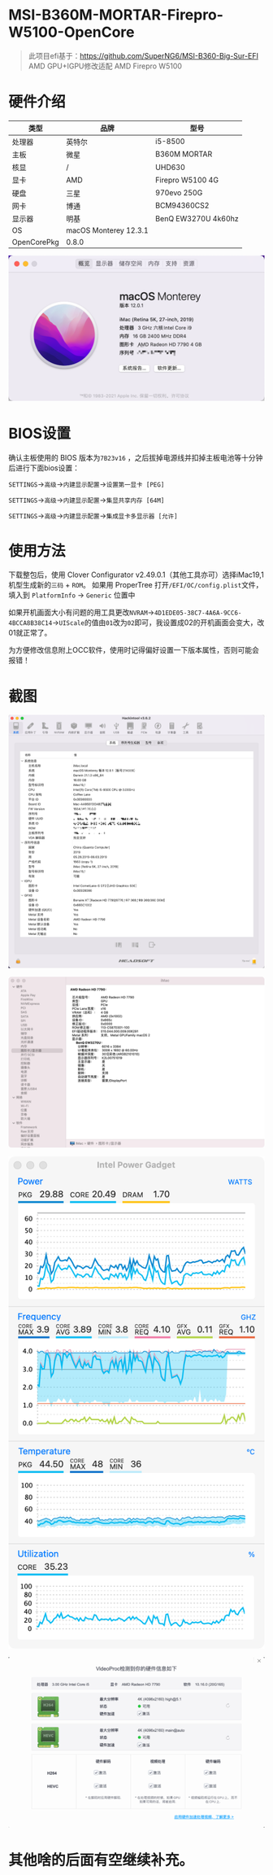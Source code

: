 # MSI-B360M-MORTAR-Firepro-W5100-OpenCore


> 此项目efi基于：https://github.com/SuperNG6/MSI-B360-Big-Sur-EFI  AMD GPU+IGPU修改适配 AMD Firepro W5100 



# 硬件介绍
| 类型 | 品牌 | 型号 |
|-----|-----|-----|
| 处理器 | 英特尔| i5-8500 
| 主板 | 微星 | B360M MORTAR |
| 核显 | / | UHD630 |
| 显卡 | AMD | Firepro W5100 4G |
| 硬盘 | 三星 | 970evo 250G |
| 网卡 | 博通 | BCM94360CS2 |
| 显示器 |明基 | BenQ EW3270U 4k60hz 	|
| OS |	macOS Monterey 12.3.1 |
| OpenCorePkg | 0.8.0 |



![](Images/关于本机.png)



# BIOS设置

确认主板使用的 BIOS 版本为`7B23v16` ，之后拔掉电源线并扣掉主板电池等十分钟后进行下面bios设置：

`SETTINGS`->`高级`->`内建显示配置`->`设置第一显卡 [PEG]`

`SETTINGS`->`高级`->`内建显示配置`->`集显共享内存 [64M]`

`SETTINGS`->`高级`->`内建显示配置`->`集成显卡多显示器 [允许]`



# 使用方法

下载整包后，使用 Clover Configurator v2.49.0.1（其他工具亦可）选择iMac19,1机型生成新的`三码` + `ROM`。
如果用 ProperTree 打开`/EFI/OC/config.plist`文件，填入到 `PlatformInfo` -> `Generic` 位置中

如果开机画面大小有问题的用工具更改`NVRAM`->`4D1EDE05-38C7-4A6A-9CC6-4BCCA8B38C14`->`UIScale`的值由`01`改为`02`即可，我设置成02的开机画面会变大，改01就正常了。

为方便修改信息附上OCC软件，使用时记得偏好设置一下版本属性，否则可能会报错！



# 截图
![概览](Images/概览.png)

![显卡信息](Images/显卡信息.png)

![核显调用](Images/核显调用.png)

![硬解](Images/硬解.png)


# 其他啥的后面有空继续补充。